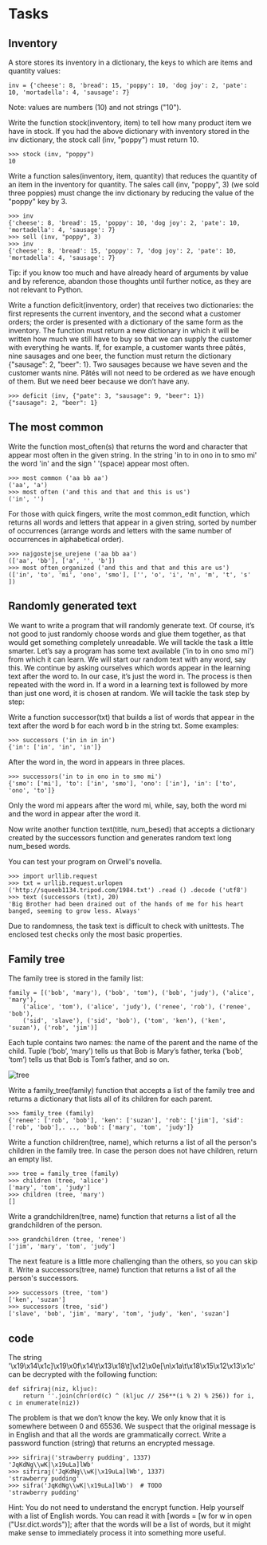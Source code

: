 # Tasks
## Inventory
A store stores its inventory in a dictionary, the keys to which are items and quantity values:
```
inv = {'cheese': 8, 'bread': 15, 'poppy': 10, 'dog joy': 2, 'pate': 10, 'mortadella': 4, 'sausage': 7}
```
Note: values are numbers (10) and not strings ("10").

Write the function stock(inventory, item) to tell how many product item we have in stock. If you had the above dictionary with inventory stored in the inv dictionary, the stock call (inv, "poppy") must return 10.
```
>>> stock (inv, "poppy")
10
```
Write a function sales(inventory, item, quantity) that reduces the quantity of an item in the inventory for quantity. The sales call (inv, "poppy", 3) (we sold three poppies) must change the inv dictionary by reducing the value of the "poppy" key by 3.
```
>>> inv
{'cheese': 8, 'bread': 15, 'poppy': 10, 'dog joy': 2, 'pate': 10, 'mortadella': 4, 'sausage': 7}
>>> sell (inv, "poppy", 3)
>>> inv
{'cheese': 8, 'bread': 15, 'poppy': 7, 'dog joy': 2, 'pate': 10, 'mortadella': 4, 'sausage': 7}
```
Tip: if you know too much and have already heard of arguments by value and by reference, abandon those thoughts until further notice, as they are not relevant to Python.

Write a function deficit(inventory, order) that receives two dictionaries: the first represents the current inventory, and the second what a customer orders; the order is presented with a dictionary of the same form as the inventory. The function must return a new dictionary in which it will be written how much we still have to buy so that we can supply the customer with everything he wants. If, for example, a customer wants three pâtés, nine sausages and one beer, the function must return the dictionary {"sausage": 2, "beer": 1}. Two sausages because we have seven and the customer wants nine. Pâtés will not need to be ordered as we have enough of them. But we need beer because we don’t have any.
```
>>> deficit (inv, {"pate": 3, "sausage": 9, "beer": 1})
{"sausage": 2, "beer": 1}
```
## The most common
Write the function most_often(s) that returns the word and character that appear most often in the given string. In the string 'in to in ono in to smo mi' the word 'in' and the sign ' '(space) appear most often.
```
>>> most common ('aa bb aa')
('aa', 'a')
>>> most often ('and this and that and this is us')
('in', '')
```
For those with quick fingers, write the most common_edit function, which returns all words and letters that appear in a given string, sorted by number of occurrences (arrange words and letters with the same number of occurrences in alphabetical order).
```
>>> najgostejse_urejene ('aa bb aa')
(['aa', 'bb'], ['a', '', 'b'])
>>> most often_organized ('and this and that and this are us')
(['in', 'to', 'mi', 'ono', 'smo'], ['', 'o', 'i', 'n', 'm', 't', 's' ])
```
## Randomly generated text
We want to write a program that will randomly generate text. Of course, it’s not good to just randomly choose words and glue them together, as that would get something completely unreadable. We will tackle the task a little smarter. Let’s say a program has some text available ('in to in ono smo mi') from which it can learn. We will start our random text with any word, say this. We continue by asking ourselves which words appear in the learning text after the word to. In our case, it’s just the word in. The process is then repeated with the word in. If a word in a learning text is followed by more than just one word, it is chosen at random. We will tackle the task step by step:

Write a function successor(txt) that builds a list of words that appear in the text after the word b for each word b in the string txt. Some examples:
```
>>> successors ('in in in in')
{'in': ['in', 'in', 'in']}
```
After the word in, the word in appears in three places.
```
>>> successors('in to in ono in to smo mi')
{'smo': ['mi'], 'to': ['in', 'smo'], 'ono': ['in'], 'in': ['to', 'ono', 'to']}
```
Only the word mi appears after the word mi, while, say, both the word mi and the word in appear after the word it.

Now write another function text(title, num_besed) that accepts a dictionary created by the successors function and generates random text long num_besed words.

You can test your program on Orwell's novella.
```
>>> import urllib.request
>>> txt = urllib.request.urlopen ('http://squeeb1134.tripod.com/1984.txt') .read () .decode ('utf8')
>>> text (successors (txt), 20)
'Big Brother had been drained out of the hands of me for his heart banged, seeming to grow less. Always'
```
Due to randomness, the task text is difficult to check with unittests. The enclosed test checks only the most basic properties.
## Family tree
The family tree is stored in the family list:
```
family = [('bob', 'mary'), ('bob', 'tom'), ('bob', 'judy'), ('alice', 'mary'),
    ('alice', 'tom'), ('alice', 'judy'), ('renee', 'rob'), ('renee', 'bob'),
    ('sid', 'slave'), ('sid', 'bob'), ('tom', 'ken'), ('ken', 'suzan'), ('rob', 'jim')]
```
Each tuple contains two names: the name of the parent and the name of the child. Tuple (‘bob’, ‘mary’) tells us that Bob is Mary’s father, terka (‘bob’, ‘tom’) tells us that Bob is Tom’s father, and so on.


<img src="https://ucilnica1819.fri.uni-lj.si/file.php/166/vaje/family.png" 
alt="tree" />

Write a family_tree(family) function that accepts a list of the family tree and returns a dictionary that lists all of its children for each parent.
```
>>> family_tree (family)
{'renee': ['rob', 'bob'], 'ken': ['suzan'], 'rob': ['jim'], 'sid': ['rob', 'bob'],. .., 'bob': ['mary', 'tom', 'judy']}
```
Write a function  children(tree, name), which returns a list of all the person's children in the family tree. In case the person does not have children, return an empty list.
```
>>> tree = family_tree (family)
>>> children (tree, 'alice')
['mary', 'tom', 'judy']
>>> children (tree, 'mary')
[]
```
Write a grandchildren(tree, name) function that returns a list of all the grandchildren of the person.
```
>>> grandchildren (tree, 'renee')
['jim', 'mary', 'tom', 'judy']
```
The next feature is a little more challenging than the others, so you can skip it. Write a successors(tree, name) function that returns a list of all the person's successors.
```
>>> successors (tree, 'tom')
['ken', 'suzan']
>>> successors (tree, 'sid')
['slave', 'bob', 'jim', 'mary', 'tom', 'judy', 'ken', 'suzan']
```
## code
The string '\x19\x14\x1c]\x19\x0f\x14\t\x13\x18\t]\x12\x0e[\n\x1a\t\x18\x15\x12\x13\x1c' can be decrypted with the following function:
```
def sifriraj(niz, kljuc):
    return ''.join(chr(ord(c) ^ (kljuc // 256**(i % 2) % 256)) for i, c in enumerate(niz))
```
The problem is that we don’t know the key. We only know that it is somewhere between 0 and 65536. We suspect that the original message is in English and that all the words are grammatically correct. Write a password function (string) that returns an encrypted message.
```
>>> sifriraj('strawberry pudding', 1337)
'JqKdNg\\wK|\x19uLa]lWb'
>>> sifriraj('JqKdNg\\wK|\x19uLa]lWb', 1337)
'strawberry pudding'
>>> sifra('JqKdNg\\wK|\x19uLa]lWb')  # TODO
'strawberry pudding'
```
Hint:
You do not need to understand the encrypt function.
Help yourself with a list of English words. You can read it with [words = [w for w in open ("Usr.dict.words")]; after that the words will be a list of words, but it might make sense to immediately process it into something more useful.

